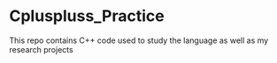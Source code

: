 # Cpluspluss_Practice
This repo contains C++ code used to study the language as well as my research projects
